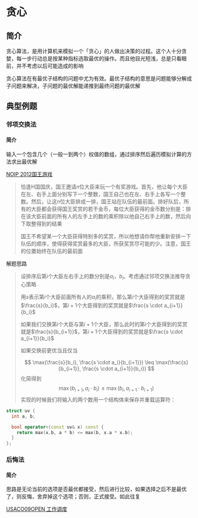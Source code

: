 # 贪心

## 简介
贪心算法，是用计算机来模拟一个「贪心」的人做出决策的过程。这个人十分贪婪，每一步行动总是按某种指标选取最优的操作。而且他目光短浅，总是只看眼前，并不考虑以后可能造成的影响

贪心算法在有最优子结构的问题中尤为有效。最优子结构的意思是问题能够分解成子问题来解决，子问题的最优解能递推到最终问题的最优解

## 典型例题
### 邻项交换法
#### 简介
输入一个包含几个（一般一到两个）权值的数组，通过排序然后遍历模拟计算的方法求出最优解

[NOIP 2012国王游戏](https://vijos.org/p/1779)
> 恰逢H国国庆，国王邀请$n$位大臣来玩一个有奖游戏。首先，他让每个大臣在左、右手上面分别写下一个整数，国王自己也在左、右手上各写一个整数。然后，让这$n$位大臣排成一排，国王站在队伍的最前面。排好队后，所有的大臣都会获得国王奖赏的若干金币，每位大臣获得的金币数分别是：排在该大臣前面的所有人的左手上的数的乘积除以他自己右手上的数，然后向下取整得到的结果
> 
> 国王不希望某一个大臣获得特别多的奖赏，所以他想请你帮他重新安排一下队伍的顺序，使得获得奖赏最多的大臣，所获奖赏尽可能的少。注意，国王的位置始终在队伍的最前面

解题思路
> 设排序后第$i$个大臣左右手上的数分别是$a_i$，$b_i$。考虑通过邻项交换法推导贪心策略
>
> 用$s$表示第$i$个大臣前面所有人的$a_i$的乘积，那么第$i$个大臣得到的奖赏就是$\frac{s}{b_i}$，第$i + 1$个大臣得到的奖赏就是$\frac{s \cdot a_{i+1}}{b_i}$
>
> 如果我们交换第$i$个大臣与第$i + 1$个大臣，那么此时的第$i$个大臣得到的奖赏就是$\frac{s}{b_{i+1}}$，第$i + 1$个大臣得到的奖赏就是$\frac{s \cdot a_{i+1}}{b_i}$
>
> 如果交换前更优当且仅当
>
> $$
\max(\frac{s}{b_i}, \frac{s \cdot a_i}{b_{i+1}}) \leq \max(\frac{s}{b_{i+1}}, \frac{s \cdot a_{i+1}}{b_i})
> $$
> 化简得到
> $$
\max(b_{i+1}, a_i \cdot b_i) \leq \max(b_i, a_{i+1} \cdot b_{i+1})
> $$
> 实现的时候我们将输入的两个数用一个结构体来保存并重载运算符：

```cpp
struct uv {
  int a, b;

  bool operator<(const uv& x) const {
    return max(x.b, a * b) <= max(b, x.a * x.b);
  }
};
```

### 后悔法
#### 简介
思路是无论当前的选项是否最优都接受，然后进行比较，如果选择之后不是最优了，则反悔，舍弃掉这个选项；否则，正式接受。如此往复

[USACO09OPEN 工作调度](https://www.luogu.com.cn/problem/P2949)
